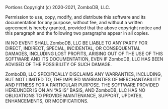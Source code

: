 Portions Copyright (c) 2020-2021, ZomboDB, LLC.

Permission to use, copy, modify, and distribute this software and its documentation for any purpose, without fee, and without a written agreement is hereby granted, provided that the above copyright notice and this paragraph and the following two paragraphs appear in all copies.

IN NO EVENT SHALL ZomboDB, LLC BE LIABLE TO ANY PARTY FOR DIRECT, INDIRECT, SPECIAL, INCIDENTAL, OR CONSEQUENTIAL DAMAGES, INCLUDING LOST PROFITS, ARISING OUT OF THE USE OF THIS SOFTWARE AND ITS DOCUMENTATION, EVEN IF ZomboDB, LLC HAS BEEN ADVISED OF THE POSSIBILITY OF SUCH DAMAGE.

ZomboDB, LLC SPECIFICALLY DISCLAIMS ANY WARRANTIES, INCLUDING, BUT NOT LIMITED TO, THE IMPLIED WARRANTIES OF MERCHANTABILITY AND FITNESS FOR A PARTICULAR PURPOSE. THE SOFTWARE PROVIDED HEREUNDER IS ON AN “AS IS” BASIS, AND ZomboDB, LLC HAS NO OBLIGATIONS TO PROVIDE MAINTENANCE, SUPPORT, UPDATES, ENHANCEMENTS, OR MODIFICATIONS.

